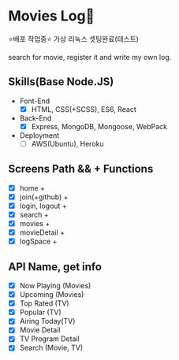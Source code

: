 # Movies Log🚀 
⭐배포 작업중⭐ 가상 리눅스 셋팅완료(테스트)

search for movie, register it and write my own log.

## Skills(Base Node.JS)

- Font-End
  - [x] HTML, CSS(+SCSS), ES6, React
- Back-End
  - [x] Express, MongoDB, Mongoose, WebPack
- Deployment
  - [ ] AWS(Ubuntu), Heroku

## Screens Path && + Functions

- [x] home +
- [x] join(+github) +
- [x] login, logout +
- [x] search +
- [x] movies +
- [x] movieDetail +
- [x] logSpace +

## API Name, get info

- [x] Now Playing (Movies)
- [x] Upcoming (Movies)
- [x] Top Rated (TV)
- [x] Popular (TV)
- [x] Airing Today(TV)
- [x] Movie Detail
- [x] TV Program Detail
- [x] Search (Movie, TV)
